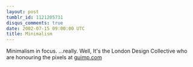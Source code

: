 ```yaml
---
layout: post
tumblr_id: 1121205731
disqus_comments: true
date: 2002-07-15 09:00:00 UTC
title: Minimalism
---
```


Minimalism in focus. ...really. Well, It's the London Design Collective who are honouring the pixels at <a href="http://www.guimp.com/" target="_blank">guimp.com</a>
